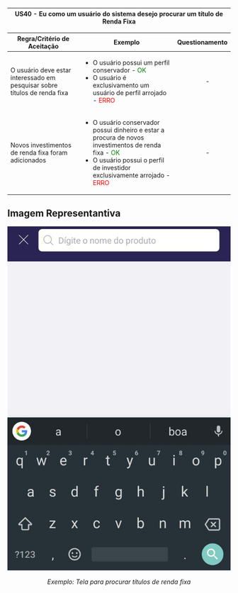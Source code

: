 <table>
    <thead>
        <tr>
            <th colspan="2" rowspan="2"> US40 - Eu como um usuário do sistema desejo procurar um título de Renda Fixa</th>
        </tr>        
    </thead>
</table>

<table>
    <thead>
        <tr>
            <th>Regra/Critério de Aceitação</th>
            <th>Exemplo</th>
            <th>Questionamento</th>
        </tr>  
    </thead>
    <tbody>
        <tr>
            <td>O usuário deve estar interessado em pesquisar sobre títulos de renda fixa</td>
            <td>
                <ul>
                    <li>O usuário possui um perfil conservador - <span style="color:green">OK</span></li>
                    <li>O usuário é exclusivamento um usuário de perfil arrojado - <span style="color:red">ERRO</span></li>
                </ul>
            </td>
            <td>
                <ul>
                    <p align="center">-</p>
                </ul>
            </td>
        </tr>
        <tr>
            <td>Novos investimentos de renda fixa foram adicionados</td>
            <td>
                <ul>
                    <li>O usuário conservador possui dinheiro e estar a procura de novos investimentos de renda fixa - <span style="color:green">OK</span></li>
                    <li>O usuário possui o perfil de investidor exclusivamente arrojado - <span style="color:red">ERRO</span></li>
                </ul>
            </td>
            <td>
                <ul>
                    <p align="center">-</p>
                </ul>
            </td>
        </tr>
    </tbody>
</table>

## **Imagem Representantiva**
![US01](../../../img/pesquisar_rf.jpg)
<p align="center"><i>Exemplo: Tela para procurar títulos de renda fixa</i></p>